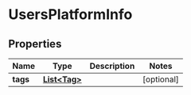 # UsersPlatformInfo

## Properties
Name | Type | Description | Notes
------------ | ------------- | ------------- | -------------
**tags** | [**List&lt;Tag&gt;**](Tag.md) |  |  [optional]
